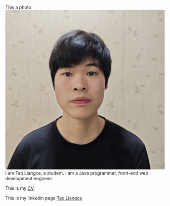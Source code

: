 This a photo ![photo](photo.jpg)
I am Tao Liangce, a student. I am a Java programmer, front-end web development engineer.


This is my [CV](https://r.easycv.cn/taoliangce).


This is my linkedin page [Tao Liangce](https://www.linkedin.com/in/taoliangce/)

